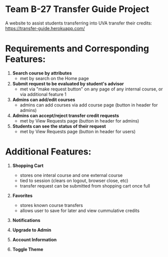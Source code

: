 # Team B-27 Transfer Guide Project

A website to assist students transferring into UVA transfer their credits: <https://transfer-guide.herokuapp.com/>

# Requirements and Corresponding Features: 
1) **Search course by attributes** 
    * met by search on the Home page
3) **Submit request to be evaluated by student's advisor**
    * met via "make request button" on any page of any internal course, or via additional feature 1
5) **Admins can add/edit courses**
    * admins can add courses via add course page (button in header for admins)
7) **Admins can accept/reject transfer credit requests**
    * met by View Requests page (button in header for admins)
9) **Students can see the status of their request**
    * met by View Requests page (button in header for users)

# Additional Features:
1) **Shopping Cart** 
    * stores one interal course and one external course
    * tied to session (clears on logout, browser close, etc)
    * transfer request can be submitted from shopping cart once full
    
2) **Favorites**
    * stores known course transfers
    * allows user to save for later and view cummulative credits

3) **Notifications**
4) **Upgrade to Admin**
5) **Account Information**
6) **Toggle Theme**
